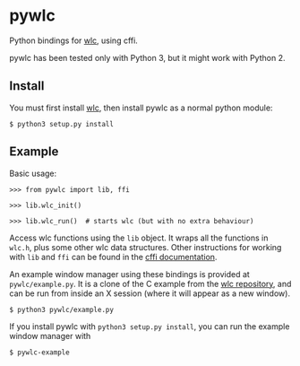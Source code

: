 
pywlc
====

Python bindings for [wlc](https://github.com/Cloudef/wlc), using cffi.

pywlc has been tested only with Python 3, but it might work with Python 2.

Install
-------

You must first install [wlc](https://github.com/Cloudef/wlc), then
install pywlc as a normal python module:

    $ python3 setup.py install

Example
-------

Basic usage:

    >>> from pywlc import lib, ffi

    >>> lib.wlc_init()
    
    >>> lib.wlc_run()  # starts wlc (but with no extra behaviour)
    
Access wlc functions using the `lib` object. It wraps all the
functions in `wlc.h`, plus some other wlc data structures. Other
instructions for working with `lib` and `ffi` can be found in
the
[cffi documentation](http://cffi.readthedocs.io/en/latest/using.html).

An example window manager using these bindings is provided at
`pywlc/example.py`. It is a clone of the C example from
the
[wlc repository](https://github.com/Cloudef/wlc/blob/master/example/example.c),
and can be run from inside an X session (where it will appear as a new
window).

    $ python3 pywlc/example.py

If you install pywlc with `python3 setup.py install`, you can run the
example window manager with 

    $ pywlc-example
